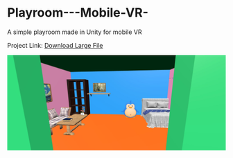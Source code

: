 # Playroom---Mobile-VR-
A simple playroom made in Unity for mobile VR 

Project Link: [Download Large File](https://drive.google.com/file/d/1qsG0vh-GuBn6t3F0Ssp2hOoTz8IVrxQA/view?usp=drive_link) 

![Image Alt Text](im1.JPG)
